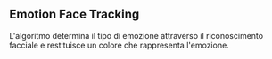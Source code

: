 ## Emotion Face Tracking ##

L'algoritmo determina il tipo di emozione attraverso il riconoscimento facciale e restituisce un colore che rappresenta l'emozione.
